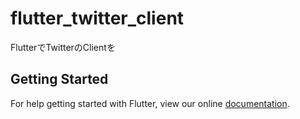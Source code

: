 # flutter_twitter_client

FlutterでTwitterのClientを

## Getting Started

For help getting started with Flutter, view our online
[documentation](https://flutter.io/).
